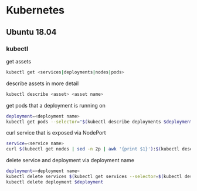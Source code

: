 # Kubernetes

## Ubuntu 18.04

### kubectl
get assets<br/>
```bash
kubectl get <services|deployments|nodes|pods>
```
describe assets in more detail<br/>
```bash
kubectl describe <asset> <asset name>
```
get pods that a deployment is running on<br/>
```bash
deployment=<deployment name>
kubectl get pods --selector="$(kubectl describe deployments $deployment | grep Selector | awk '{print $2}')" --output=wide`
```
curl service that is exposed via NodePort<br/>
```bash
service=<service name>
curl $(kubectl get nodes | sed -n 2p | awk '{print $1}'):$(kubectl describe service $service | grep NodePort: | awk '{print $3}' | sed 's/\/.*//')
```
delete service and deployment via deployment name<br/>
```bash
deployment=<deployment name>
kubectl delete services $(kubectl get services --selector=$(kubectl describe deployments $deployment | grep Selector | awk '{print $2}') | sed -n 2p | awk '{print $1}') 
kubectl delete deployment $deployment
```
